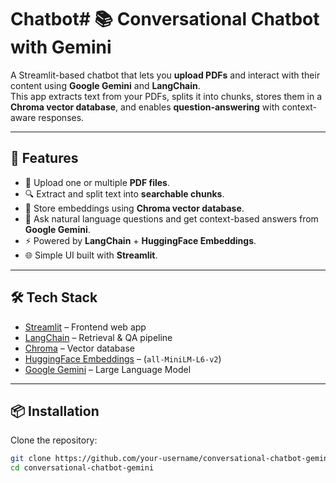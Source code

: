 # Chatbot# 📚 Conversational Chatbot with Gemini

A Streamlit-based chatbot that lets you **upload PDFs** and interact with their content using **Google Gemini** and **LangChain**.  
This app extracts text from your PDFs, splits it into chunks, stores them in a **Chroma vector database**, and enables **question-answering** with context-aware responses.  

---

## 🚀 Features
- 📂 Upload one or multiple **PDF files**.  
- 🔍 Extract and split text into **searchable chunks**.  
- 🧠 Store embeddings using **Chroma vector database**.  
- 🤖 Ask natural language questions and get context-based answers from **Google Gemini**.  
- ⚡ Powered by **LangChain** + **HuggingFace Embeddings**.  
- 🌐 Simple UI built with **Streamlit**.  

---

## 🛠️ Tech Stack
- [Streamlit](https://streamlit.io/) – Frontend web app  
- [LangChain](https://www.langchain.com/) – Retrieval & QA pipeline  
- [Chroma](https://docs.trychroma.com/) – Vector database  
- [HuggingFace Embeddings](https://huggingface.co/) – (`all-MiniLM-L6-v2`)  
- [Google Gemini](https://ai.google/) – Large Language Model  

---

## 📦 Installation

Clone the repository:
```bash
git clone https://github.com/your-username/conversational-chatbot-gemini.git
cd conversational-chatbot-gemini
